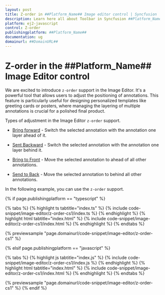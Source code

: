 ```yaml
---
layout: post
title: Z-order in ##Platform_Name## Image editor control | Syncfusion
description: Learn here all about Toolbar in Syncfusion ##Platform_Name## Image editor control of Syncfusion Essential JS 2 and more.
platform: ej2-javascript
control: Z-order
publishingplatform: ##Platform_Name##
documentation: ug
domainurl: ##DomainURL##
---
```


# Z-order in the ##Platform_Name## Image Editor control

We are excited to introduce `z-order` support in the Image Editor. It's a powerful tool that allows users to adjust the positioning of annotations. This feature is particularly useful for designing personalized templates like greeting cards or posters, where managing the layering of multiple annotations is crucial for a polished final product.
 
Types of adjustment in the Image Editor `z-order` support.

* [Bring forward](https://helpej2.syncfusion.com/documentation/api/image-editor/#bringforward) - Switch the selected annotation with the annotation one layer ahead of it.

* [Sent Backward](https://helpej2.syncfusion.com/documentation/api/image-editor/#sendbackward) - Switch the selected annotation with the annotation one layer behind it.

* [Bring to Front](https://helpej2.syncfusion.com/documentation/api/image-editor/#bringtofront) - Move the selected annotation to ahead of all other annotations.

* [Send to Back](https://helpej2.syncfusion.com/documentation/api/image-editor/#sendtoback) - Move the selected annotation to behind all other annotations.

In the following example, you can use the `z-order` support.

{% if page.publishingplatform == "typescript" %}

 {% tabs %}
{% highlight ts tabtitle="index.ts" %}
{% include code-snippet/image-editor/z-order-cs1/index.ts %}
{% endhighlight %}
{% highlight html tabtitle="index.html" %}
{% include code-snippet/image-editor/z-order-cs1/index.html %}
{% endhighlight %}
{% endtabs %}
        
{% previewsample "page.domainurl/code-snippet/image-editor/z-order-cs1" %}

{% elsif page.publishingplatform == "javascript" %}

{% tabs %}
{% highlight js tabtitle="index.js" %}
{% include code-snippet/image-editor/z-order-cs1/index.js %}
{% endhighlight %}
{% highlight html tabtitle="index.html" %}
{% include code-snippet/image-editor/z-order-cs1/index.html %}
{% endhighlight %}
{% endtabs %}

{% previewsample "page.domainurl/code-snippet/image-editor/z-order-cs1" %}
{% endif %}